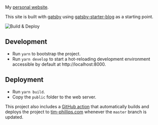 My [personal website](https://wwww.tim-phillips.com).

This site is built with [gatsby](https://www.gatsbyjs.org/) using [gatsby-starter-blog](https://github.com/gatsbyjs/gatsby-starter-blog) as a starting point.

![Build & Deploy](https://github.com/timphillips/tim-phillips.com/workflows/Build%20&%20Deploy/badge.svg)

## Development

- Run `yarn` to bootstrap the project.
- Run `yarn develop` to start a hot-reloading development environment accessible by default at http://localhost:8000.

## Deployment

- Run `yarn build`.
- Copy the `public` folder to the web server.

This project also includes a [GitHub action](https://github.com/timphillips/tim-phillips.com/blob/master/.github/workflows/buildDeploy.yml) that automatically builds and deploys the project to [tim-phillips.com](https://www.tim-phillips.com) whenever the `master` branch is updated.
